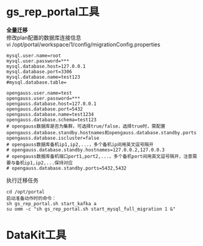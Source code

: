 # gs_rep_portal工具
**全量迁移**  
修改plan配置的数据库连接信息    
vi /opt/portal/workspace/1/config/migrationConfig.properties  
```
mysql.user.name=root
mysql.user.password=***
mysql.database.host=127.0.0.1
mysql.database.port=3306
mysql.database.name=test123
#mysql.database.table=

opengauss.user.name=test
opengauss.user.password=***
opengauss.database.host=127.0.0.1
opengauss.database.port=5432
opengauss.database.name=test1234
opengauss.database.schema=test123
# opengauss数据库是否为集群，可选择true/false，选择true时，需配置opengauss.database.standby.hostnames和opengauss.database.standby.ports
opengauss.database.iscluster=false
# opengauss数据库备机ip1,ip2,...，多个备机ip间用英文逗号隔开
# opengauss.database.standby.hostnames=127.0.0.2,127.0.0.3
# opengauss数据库备机端口port1,port2,...，多个备机port间用英文逗号隔开，注意需要与备机ip1,ip2,...保持对应
# opengauss.database.standby.ports=5432,5432
```
执行迁移任务
```
cd /opt/portal
启动准备动作时的命令：
sh gs_rep_portal.sh start_kafka a
su omm -c "sh gs_rep_portal.sh start_mysql_full_migration 1 &"
```

# DataKit工具
